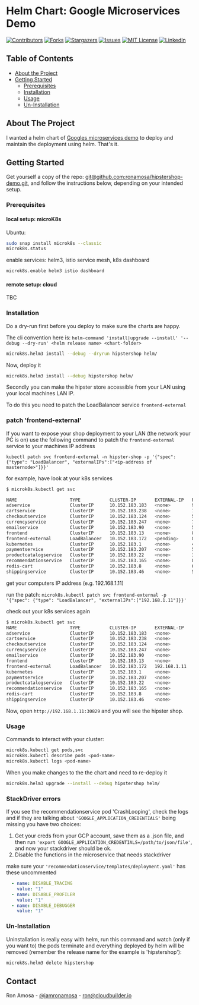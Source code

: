 <!-- PROJECT SHIELDS -->
<!--
*** I'm using markdown "reference style" links for readability.
*** Reference links are enclosed in brackets [ ] instead of parentheses ( ).
*** See the bottom of this document for the declaration of the reference variables
*** for contributors-url, forks-url, etc. This is an optional, concise syntax you may use.
*** https://www.markdownguide.org/basic-syntax/#reference-style-links
-->

# Helm Chart: Google Microservices Demo

[![Contributors][contributors-shield]][contributors-url]
[![Forks][forks-shield]][forks-url]
[![Stargazers][stars-shield]][stars-url]
[![Issues][issues-shield]][issues-url]
[![MIT License][license-shield]][license-url]
[![LinkedIn][linkedin-shield]][linkedin-url]

<!-- TABLE OF CONTENTS -->
## Table of Contents

* [About the Project](#about-the-project)
* [Getting Started](#getting-started)
  * [Prerequisites](#prerequisites)
  * [Installation](#installation)
  * [Usage](#usage)
  * [Un-Installation](#un-installation)

<!-- ABOUT THE PROJECT -->
## About The Project

I wanted a helm chart of [Googles microservices demo](https://github.com/GoogleCloudPlatform/microservices-demo) to deploy and maintain the deployment using helm. That's it.

<!-- GETTING STARTED -->
## Getting Started

Get yourself a copy of the repo: [git@github.com:ronamosa/hipstershop-demo.git](git@github.com:ronamosa/hipstershop-demo.git), and follow the instructions below, depending on your intended setup.

### Prerequisites

#### local setup: microK8s

Ubuntu:

```sh
sudo snap install microk8s --classic
microk8s.status
```

enable services: helm3, istio service mesh, k8s dashboard

```sh
microk8s.enable helm3 istio dashboard
```

#### remote setup: cloud

TBC

### Installation

Do a dry-run first before you deploy to make sure the charts are happy.

The cli convention here is: `helm-command 'install|upgrade --install' '--debug --dry-run' <helm release name> <chart-folder>`

```sh
microk8s.helm3 install --debug --dryrun hipstershop helm/
```

Now, deploy it

```sh
microk8s.helm3 install --debug hipstershop helm/
```

Secondly you can make the hipster store accessible from your LAN using your local machines LAN IP.

To do this you need to patch the LoadBalancer service `frontend-external`

### patch 'frontend-external'

If you want to expose your shop deployment to your LAN (the network your PC is on) use the following command to patch the `frontend-external` service to your machines IP address

`kubectl patch svc frontend-external -n hipster-shop -p '{"spec": {"type": "LoadBalancer", "externalIPs":["<ip-address of masternode>"]}}'`

for example, have look at your k8s services

```sh
$ microk8s.kubectl get svc

NAME                    TYPE           CLUSTER-IP       EXTERNAL-IP   PORT(S)        AGE
adservice               ClusterIP      10.152.183.183   <none>        9555/TCP       3h26m
cartservice             ClusterIP      10.152.183.238   <none>        7070/TCP       3h26m
checkoutservice         ClusterIP      10.152.183.124   <none>        5050/TCP       3h26m
currencyservice         ClusterIP      10.152.183.247   <none>        7000/TCP       3h26m
emailservice            ClusterIP      10.152.183.90    <none>        5000/TCP       3h26m
frontend                ClusterIP      10.152.183.13    <none>        80/TCP         3h26m
frontend-external       LoadBalancer   10.152.183.172   <pending>     80:30829/TCP   3h26m
kubernetes              ClusterIP      10.152.183.1     <none>        443/TCP        11d
paymentservice          ClusterIP      10.152.183.207   <none>        50051/TCP      3h26m
productcatalogservice   ClusterIP      10.152.183.22    <none>        3550/TCP       3h26m
recommendationservice   ClusterIP      10.152.183.165   <none>        8080/TCP       3h26m
redis-cart              ClusterIP      10.152.183.8     <none>        6379/TCP       3h26m
shippingservice         ClusterIP      10.152.183.46    <none>        50051/TCP      3h26m
```

get your computers IP address (e.g. 192.168.1.11)

run the patch: `microk8s.kubectl patch svc frontend-external -p '{"spec": {"type": "LoadBalancer", "externalIPs":["192.168.1.11"]}}'`

check out your k8s services again

```sh
$ microk8s.kubectl get svc
NAME                    TYPE           CLUSTER-IP       EXTERNAL-IP    PORT(S)        AGE
adservice               ClusterIP      10.152.183.183   <none>         9555/TCP       6h45m
cartservice             ClusterIP      10.152.183.238   <none>         7070/TCP       6h45m
checkoutservice         ClusterIP      10.152.183.124   <none>         5050/TCP       6h45m
currencyservice         ClusterIP      10.152.183.247   <none>         7000/TCP       6h45m
emailservice            ClusterIP      10.152.183.90    <none>         5000/TCP       6h45m
frontend                ClusterIP      10.152.183.13    <none>         80/TCP         6h45m
frontend-external       LoadBalancer   10.152.183.172   192.168.1.11   80:30829/TCP   6h45m
kubernetes              ClusterIP      10.152.183.1     <none>         443/TCP        11d
paymentservice          ClusterIP      10.152.183.207   <none>         50051/TCP      6h45m
productcatalogservice   ClusterIP      10.152.183.22    <none>         3550/TCP       6h45m
recommendationservice   ClusterIP      10.152.183.165   <none>         8080/TCP       6h45m
redis-cart              ClusterIP      10.152.183.8     <none>         6379/TCP       6h45m
shippingservice         ClusterIP      10.152.183.46    <none>         50051/TCP      6h45m
```

Now, open `http://192.168.1.11:30829` and you will see the hipster shop.

### Usage

Commands to interact with your cluster:

```sh
microk8s.kubectl get pods,svc
microk8s.kubectl describe pods <pod-name>
microk8s.kubectl logs <pod-name>
```

When you make changes to the the chart and need to re-deploy it

```sh
microk8s.helm3 upgrade --install --debug hipstershop helm/
```

### StackDriver errors

If you see the recommendationservice pod 'CrashLooping', check the logs and if they are talking about `'GOOGLE_APPLICATION_CREDENTIALS'` being missing you have two choices:

1. Get your creds from your GCP account, save them as a .json file, and then run `'export GOOGLE_APPLICATION_CREDENTIALS=/path/to/json/file'`, and now your stackdriver should be ok.
2. Disable the functions in the microservice that needs stackdriver

make sure your `'recommendationservice/templates/deployment.yaml'` has these uncommented

```yaml
  - name: DISABLE_TRACING
    value: "1"
  - name: DISABLE_PROFILER
    value: "1"
  - name: DISABLE_DEBUGGER
    value: "1"
```

### Un-Installation

Uninstallation is really easy with helm, run this command and watch (only if you want to) the pods terminate and everything deployed by helm will be removed (remember the release name for the example is 'hipstershop'):

```sh
microk8s.helm3 delete hipstershop
```

## Contact

Ron Amosa - [@iamronamosa](https://twitter.com/iamronamosa) - ron@cloudbuilder.io

<!-- MARKDOWN LINKS & IMAGES -->
<!-- https://www.markdownguide.org/basic-syntax/#reference-style-links -->
[contributors-shield]: https://img.shields.io/github/contributors/ronamosa/hipstershop-demo.svg?style=flat-square
[contributors-url]: https://github.com/ronamosa/hipstershop-demo/graphs/contributors
[forks-shield]: https://img.shields.io/github/forks/ronamosa/hipstershop-demo.svg?style=flat-square
[forks-url]: https://github.com/ronamosa/hipstershop-demo/network/members
[stars-shield]: https://img.shields.io/github/stars/ronamosa/hipstershop-demo.svg?style=flat-square
[stars-url]: https://github.com/ronamosa/hipstershop-demo/stargazers
[issues-shield]: https://img.shields.io/github/issues/ronamosa/hipstershop-demo.svg?style=flat-square
[issues-url]: https://github.com/ronamosa/hipstershop-demo/issues
[license-shield]: https://img.shields.io/github/license/ronamosa/hipstershop-demo.svg?style=flat-square
[license-url]: https://github.com/ronamosa/hipstershop-demo/blob/master/LICENSE.txt
[linkedin-shield]: https://img.shields.io/badge/-LinkedIn-black.svg?style=flat-square&logo=linkedin&colorB=555
[linkedin-url]: https://linkedin.com/in/ron-amosa

